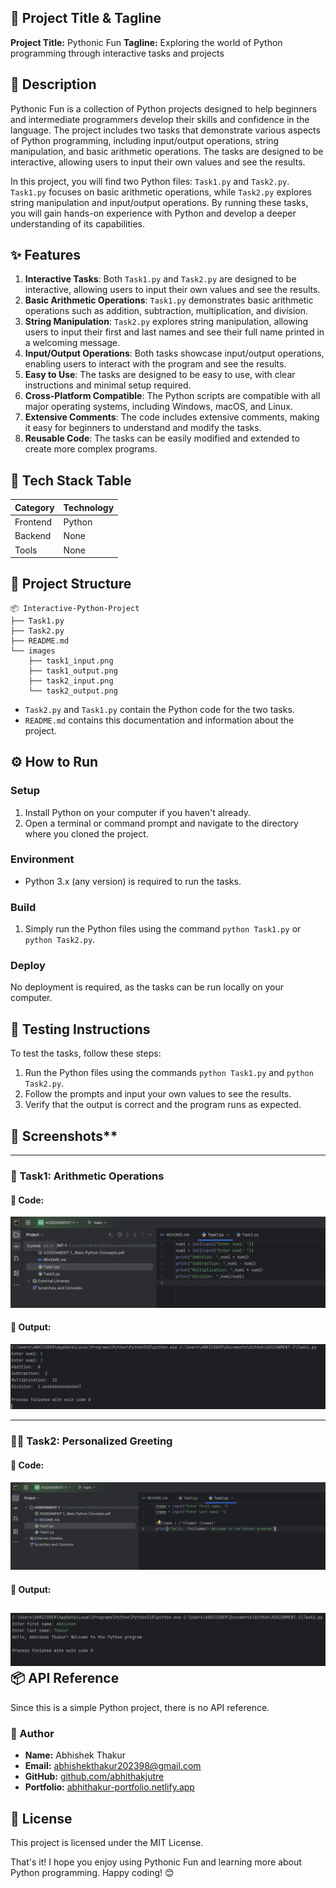 **🚀 Project Title & Tagline**
-------------------------

**Project Title:** Pythonic Fun
**Tagline:** Exploring the world of Python programming through interactive tasks and projects

**📖 Description**
----------------

Pythonic Fun is a collection of Python projects designed to help beginners and intermediate programmers develop their skills and confidence in the language. The project includes two tasks that demonstrate various aspects of Python programming, including input/output operations, string manipulation, and basic arithmetic operations. The tasks are designed to be interactive, allowing users to input their own values and see the results.

In this project, you will find two Python files: `Task1.py` and `Task2.py`. `Task1.py` focuses on basic arithmetic operations, while `Task2.py` explores string manipulation and input/output operations. By running these tasks, you will gain hands-on experience with Python and develop a deeper understanding of its capabilities.

**✨ Features**
--------------

1. **Interactive Tasks**: Both `Task1.py` and `Task2.py` are designed to be interactive, allowing users to input their own values and see the results.
2. **Basic Arithmetic Operations**: `Task1.py` demonstrates basic arithmetic operations such as addition, subtraction, multiplication, and division.
3. **String Manipulation**: `Task2.py` explores string manipulation, allowing users to input their first and last names and see their full name printed in a welcoming message.
4. **Input/Output Operations**: Both tasks showcase input/output operations, enabling users to interact with the program and see the results.
5. **Easy to Use**: The tasks are designed to be easy to use, with clear instructions and minimal setup required.
6. **Cross-Platform Compatible**: The Python scripts are compatible with all major operating systems, including Windows, macOS, and Linux.
7. **Extensive Comments**: The code includes extensive comments, making it easy for beginners to understand and modify the tasks.
8. **Reusable Code**: The tasks can be easily modified and extended to create more complex programs.

**🧰 Tech Stack Table**
------------------------

| **Category** | **Technology** |
| --- | --- |
| Frontend | Python |
| Backend | None |
| Tools | None |

**📁 Project Structure**
-------------------------

```
📦 Interactive-Python-Project
├── Task1.py
├── Task2.py
├── README.md
└── images
    ├── task1_input.png
    ├── task1_output.png
    ├── task2_input.png
    └── task2_output.png
```

* `Task2.py` and `Task1.py` contain the Python code for the two tasks.
* `README.md` contains this documentation and information about the project.

**⚙️ How to Run**
----------------

### Setup

1. Install Python on your computer if you haven't already.
2. Open a terminal or command prompt and navigate to the directory where you cloned the project.

### Environment

* Python 3.x (any version) is required to run the tasks.

### Build

1. Simply run the Python files using the command `python Task1.py` or `python Task2.py`.

### Deploy

No deployment is required, as the tasks can be run locally on your computer.

**🧪 Testing Instructions**
-------------------------

To test the tasks, follow these steps:

1. Run the Python files using the commands `python Task1.py` and `python Task2.py`.
2. Follow the prompts and input your own values to see the results.
3. Verify that the output is correct and the program runs as expected.
## 📸 Screenshots**
----------------


### 🧮 Task1: Arithmetic Operations

#### 🔹 Code:
![Task1 Input](images/task-1-input.png)

#### 🔹 Output:
![Task1 Output](images/task_1_output.png)

---

### 🙋‍♂️ Task2: Personalized Greeting

#### 🔹 Code:
![Task2 Input](images/task_2_input.png)

#### 🔹 Output:
![Task2 Output](images/task_2_output.png)
**📦 API Reference**
-------------------

Since this is a simple Python project, there is no API reference.

### 👤 Author

- **Name:** Abhishek Thakur  
- **Email:** [abhishekthakur202398@gmail.com](mailto:abhishekthakur202398@gmail.com)  
- **GitHub:** [github.com/abhithakjutre](https://github.com/abhithakjutre)  
- **Portfolio:** [abhithakur-portfolio.netlify.app](https://abhithakur-portfolio.netlify.app/)

**📝 License**
------------

This project is licensed under the MIT License.

That's it! I hope you enjoy using Pythonic Fun and learning more about Python programming. Happy coding! 😊
